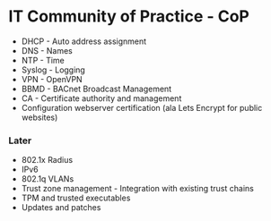 # IT Community of Practice - CoP
* DHCP - Auto address assignment
* DNS - Names
* NTP - Time
* Syslog - Logging
* VPN - OpenVPN
* BBMD - BACnet Broadcast Management
* CA - Certificate authority and management
* Configuration webserver certification (ala Lets Encrypt for public websites)
### Later
* 802.1x Radius
* IPv6
* 802.1q VLANs
* Trust zone management - Integration with existing trust chains
* TPM and trusted executables
* Updates and patches
